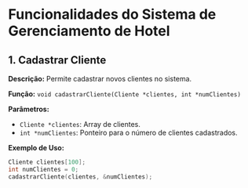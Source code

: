 # Funcionalidades do Sistema de Gerenciamento de Hotel

## 1. Cadastrar Cliente
**Descrição:** Permite cadastrar novos clientes no sistema.

**Função:** `void cadastrarCliente(Cliente *clientes, int *numClientes)`

**Parâmetros:**
- `Cliente *clientes`: Array de clientes.
- `int *numClientes`: Ponteiro para o número de clientes cadastrados.

**Exemplo de Uso:**
```c
Cliente clientes[100];
int numClientes = 0;
cadastrarCliente(clientes, &numClientes);

